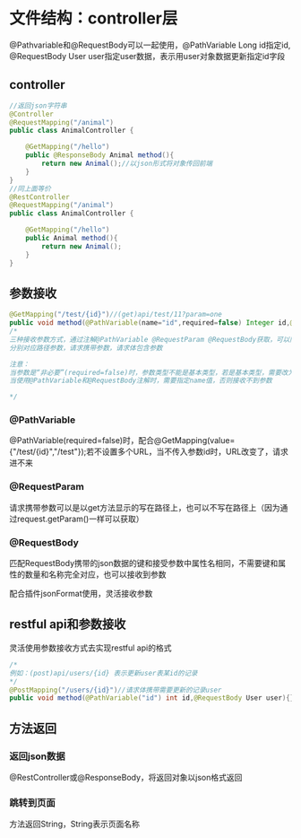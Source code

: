 # 文件结构：controller层



@Pathvariable和@RequestBody可以一起使用，@PathVariable Long id指定id, @RequestBody User user指定user数据，表示用user对象数据更新指定id字段

## controller

```java
//返回json字符串
@Controller
@RequestMapping("/animal")
public class AnimalController {

    @GetMapping("/hello")
    public @ResponseBody Animal method(){
        return new Animal();//以json形式将对象传回前端
    }
}
//同上面等价
@RestController
@RequestMapping("/animal")
public class AnimalController {

    @GetMapping("/hello")
    public Animal method(){
        return new Animal();
    }
}
```

## 参数接收

```java
@GetMapping("/test/{id}")//(get)api/test/11?param=one
public void method(@PathVariable(name="id",required=false) Integer id,@RequestParam(name="param") String param,@RequestBody UserVo userVo ){}
/* 
三种接收参数方式，通过注解@PathVariable @RequestParam @RequestBody获取，可以同时起作用
分别对应路径参数，请求携带参数，请求体包含参数

注意：
当参数是“非必要”(required=false)时，参数类型不能是基本类型，若是基本类型，需要改为封装类；因为当没有接收到参数时，参数会赋为null，而基本类型不能是null值
当使用@PathVariable和@RequestBody注解时，需要指定name值，否则接收不到参数

*/
```

### @PathVariable

@PathVariable(required=false)时，配合@GetMapping(value={"/test/{id}","/test"});若不设置多个URL，当不传入参数id时，URL改变了，请求进不来

### @RequestParam

请求携带参数可以是以get方法显示的写在路径上，也可以不写在路径上（因为通过request.getParam()一样可以获取）

### @RequestBody

匹配RequestBody携带的json数据的键和接受参数中属性名相同，不需要键和属性的数量和名称完全对应，也可以接收到参数

配合插件jsonFormat使用，灵活接收参数



## restful api和参数接收

灵活使用参数接收方式去实现restful api的格式

```java
/*
例如：(post)api/users/{id} 表示更新user表某id的记录
*/
@PostMapping("/users/{id}")//请求体携带需要更新的记录user
public void method(@PathVariable("id") int id,@RequestBody User user){}
```





## 方法返回

### 返回json数据

@RestController或@ResponseBody，将返回对象以json格式返回

### 跳转到页面

方法返回String，String表示页面名称

